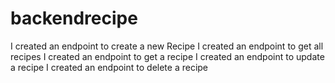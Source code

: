 # backendrecipe
I created an endpoint to create a new Recipe
I created an endpoint to get all recipes
I created an endpoint to get a recipe
I created an endpoint to update a recipe
I created an endpoint to delete a recipe

